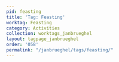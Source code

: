 ```yaml
---
pid: feasting
title: 'Tag: Feasting'
worktag: Feasting
category: Activities
collection: worktags_janbrueghel
layout: tagpage_janbrueghel
order: '058'
permalink: "/janbrueghel/tags/feasting/"
---
```

